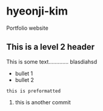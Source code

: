 # hyeonji-kim

Portfolio website


## This is a level 2 header

This is some text............. blasdiahsd 

- bullet 1
- bullet 2

```
this is preformatted
```

1. this is another commit
